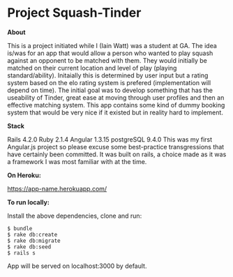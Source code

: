 Project Squash-Tinder
==============

**About**

This is a project initiated while I (Iain Watt) was a student at GA. The idea is/was for an app that would allow a person who wanted to play squash against an opponent to be matched with them. They would initially be matched on their current location and level of play (playing standard/ability). Initaially this is determined by user input but a rating system based on the elo rating system is prefered (implementation will depend on time). The initial goal was to develop something that has the useability of Tinder, great ease at moving through user profiles and then an effective matching system. This app contains some kind of dummy booking system that would be very nice if it existed but in reality hard to implement.

**Stack**

Rails 4.2.0
Ruby 2.1.4
Angular 1.3.15
postgreSQL 9.4.0
This was my first Angular.js project so please excuse some best-practice transgressions that have certainly been committed. It was built on rails, a choice made as it was a framework I was most familiar with at the time.

**On Heroku:**

https://app-name.herokuapp.com/

**To run locally:**

Install the above dependencies, clone and run:

    $ bundle
    $ rake db:create
    $ rake db:migrate
    $ rake db:seed
    $ rails s
    
App will be served on localhost:3000 by default.
